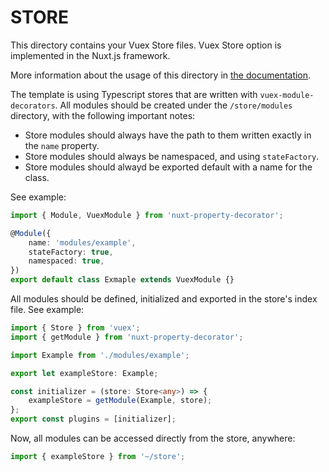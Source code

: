 # STORE

This directory contains your Vuex Store files.
Vuex Store option is implemented in the Nuxt.js framework.

More information about the usage of this directory in [the documentation](https://nuxtjs.org/guide/vuex-store).

The template is using Typescript stores that are written with `vuex-module-decorators`. All modules should be created under the `/store/modules` directory, with the following important notes:

- Store modules should always have the path to them written exactly in the `name` property.
- Store modules should always be namespaced, and using `stateFactory`.
- Store modules should alwayd be exported default with a name for the class.

See example:

```ts
import { Module, VuexModule } from 'nuxt-property-decorator';

@Module({
	name: 'modules/example',
	stateFactory: true,
	namespaced: true,
})
export default class Exmaple extends VuexModule {}
```

All modules should be defined, initialized and exported in the store's index file.
See example:

```ts
import { Store } from 'vuex';
import { getModule } from 'nuxt-property-decorator';

import Example from './modules/example';

export let exampleStore: Example;

const initializer = (store: Store<any>) => {
	exampleStore = getModule(Example, store);
};
export const plugins = [initializer];
```

Now, all modules can be accessed directly from the store, anywhere:

```ts
import { exampleStore } from '~/store';
```

